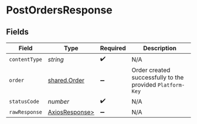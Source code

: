 # PostOrdersResponse


## Fields

| Field                                                     | Type                                                      | Required                                                  | Description                                               |
| --------------------------------------------------------- | --------------------------------------------------------- | --------------------------------------------------------- | --------------------------------------------------------- |
| `contentType`                                             | *string*                                                  | :heavy_check_mark:                                        | N/A                                                       |
| `order`                                                   | [shared.Order](../../models/shared/order.md)              | :heavy_minus_sign:                                        | Order created successfully to the provided `Platform-Key` |
| `statusCode`                                              | *number*                                                  | :heavy_check_mark:                                        | N/A                                                       |
| `rawResponse`                                             | [AxiosResponse>](https://axios-http.com/docs/res_schema)  | :heavy_minus_sign:                                        | N/A                                                       |